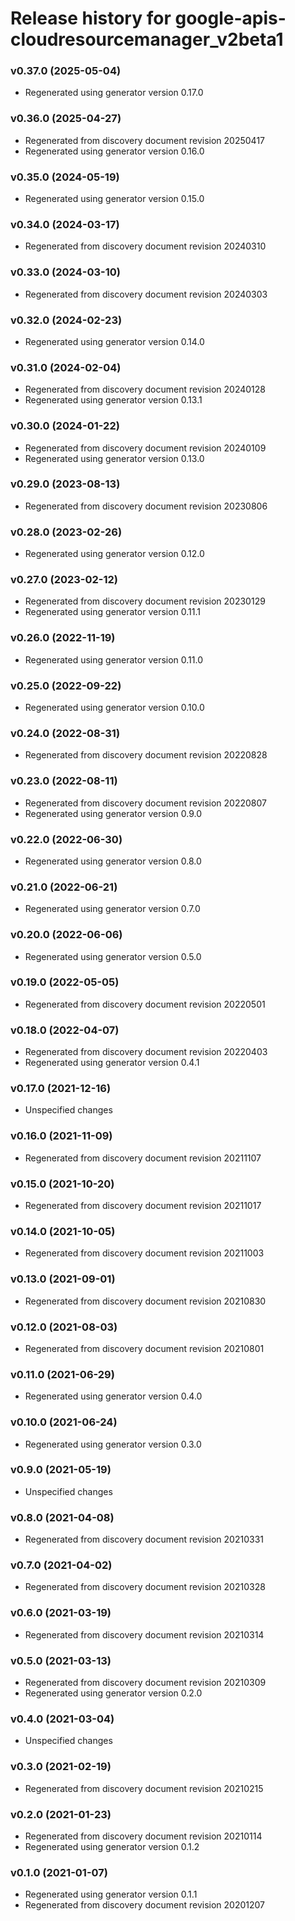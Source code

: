 # Release history for google-apis-cloudresourcemanager_v2beta1

### v0.37.0 (2025-05-04)

* Regenerated using generator version 0.17.0

### v0.36.0 (2025-04-27)

* Regenerated from discovery document revision 20250417
* Regenerated using generator version 0.16.0

### v0.35.0 (2024-05-19)

* Regenerated using generator version 0.15.0

### v0.34.0 (2024-03-17)

* Regenerated from discovery document revision 20240310

### v0.33.0 (2024-03-10)

* Regenerated from discovery document revision 20240303

### v0.32.0 (2024-02-23)

* Regenerated using generator version 0.14.0

### v0.31.0 (2024-02-04)

* Regenerated from discovery document revision 20240128
* Regenerated using generator version 0.13.1

### v0.30.0 (2024-01-22)

* Regenerated from discovery document revision 20240109
* Regenerated using generator version 0.13.0

### v0.29.0 (2023-08-13)

* Regenerated from discovery document revision 20230806

### v0.28.0 (2023-02-26)

* Regenerated using generator version 0.12.0

### v0.27.0 (2023-02-12)

* Regenerated from discovery document revision 20230129
* Regenerated using generator version 0.11.1

### v0.26.0 (2022-11-19)

* Regenerated using generator version 0.11.0

### v0.25.0 (2022-09-22)

* Regenerated using generator version 0.10.0

### v0.24.0 (2022-08-31)

* Regenerated from discovery document revision 20220828

### v0.23.0 (2022-08-11)

* Regenerated from discovery document revision 20220807
* Regenerated using generator version 0.9.0

### v0.22.0 (2022-06-30)

* Regenerated using generator version 0.8.0

### v0.21.0 (2022-06-21)

* Regenerated using generator version 0.7.0

### v0.20.0 (2022-06-06)

* Regenerated using generator version 0.5.0

### v0.19.0 (2022-05-05)

* Regenerated from discovery document revision 20220501

### v0.18.0 (2022-04-07)

* Regenerated from discovery document revision 20220403
* Regenerated using generator version 0.4.1

### v0.17.0 (2021-12-16)

* Unspecified changes

### v0.16.0 (2021-11-09)

* Regenerated from discovery document revision 20211107

### v0.15.0 (2021-10-20)

* Regenerated from discovery document revision 20211017

### v0.14.0 (2021-10-05)

* Regenerated from discovery document revision 20211003

### v0.13.0 (2021-09-01)

* Regenerated from discovery document revision 20210830

### v0.12.0 (2021-08-03)

* Regenerated from discovery document revision 20210801

### v0.11.0 (2021-06-29)

* Regenerated using generator version 0.4.0

### v0.10.0 (2021-06-24)

* Regenerated using generator version 0.3.0

### v0.9.0 (2021-05-19)

* Unspecified changes

### v0.8.0 (2021-04-08)

* Regenerated from discovery document revision 20210331

### v0.7.0 (2021-04-02)

* Regenerated from discovery document revision 20210328

### v0.6.0 (2021-03-19)

* Regenerated from discovery document revision 20210314

### v0.5.0 (2021-03-13)

* Regenerated from discovery document revision 20210309
* Regenerated using generator version 0.2.0

### v0.4.0 (2021-03-04)

* Unspecified changes

### v0.3.0 (2021-02-19)

* Regenerated from discovery document revision 20210215

### v0.2.0 (2021-01-23)

* Regenerated from discovery document revision 20210114
* Regenerated using generator version 0.1.2

### v0.1.0 (2021-01-07)

* Regenerated using generator version 0.1.1
* Regenerated from discovery document revision 20201207

